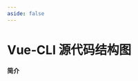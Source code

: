 ```yaml
---
aside: false
---
```


# Vue-CLI 源代码结构图
**简介**

<div id="xmind"></div>

<script setup>
    import { defineOptions, onMounted } from "vue"
    import { XMindEmbedViewer } from "xmind-embed-viewer"
    
    defineOptions({
        name: "Vue_CLI_Flow"
    })

    let viewer
    onMounted(() => {
        const data = fetch(import.meta.env.BASE_URL + "./Vue-CLI.xmind")
            .then(res => res.arrayBuffer())

        viewer = new XMindEmbedViewer({
            el: "#xmind",
            region: "cn"
        })
        
        data.then(file => viewer.load(file))

        viewer.setStyles({
            width: "100%",
            height: "60vh"
        })
    })
    
</script>
<style scoped>
    #xmind {
        max-width: unset !important;
        width: 60vw;
    }
</style>